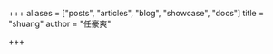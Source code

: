 +++
aliases = ["posts", "articles", "blog", "showcase", "docs"]
title = "shuang"
author = "任豪爽"

+++
